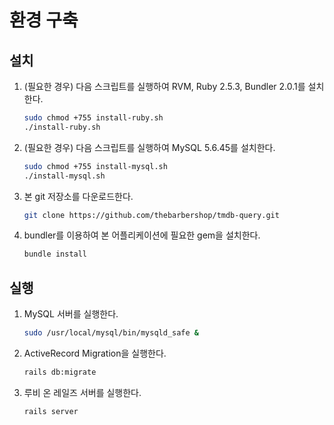 # 환경 구축

## 설치

1. (필요한 경우) 다음 스크립트를 실행하여 RVM, Ruby 2.5.3, Bundler 2.0.1를 설치한다.

    ```sh
    sudo chmod +755 install-ruby.sh
    ./install-ruby.sh
    ```

1. (필요한 경우) 다음 스크립트를 실행하여 MySQL 5.6.45를 설치한다.

    ```sh
    sudo chmod +755 install-mysql.sh
    ./install-mysql.sh
    ```

1. 본 git 저장소를 다운로드한다.

    ```sh
    git clone https://github.com/thebarbershop/tmdb-query.git
    ```

1. bundler를 이용하여 본 어플리케이션에 필요한 gem을 설치한다.

    ```sh
    bundle install
    ```

## 실행

1. MySQL 서버를 실행한다.

    ```sh
    sudo /usr/local/mysql/bin/mysqld_safe &
    ```

1. ActiveRecord Migration을 실행한다.

    ```sh
    rails db:migrate
    ```

1. 루비 온 레일즈 서버를 실행한다.

    ```sh
    rails server
    ```
